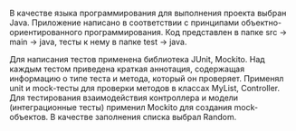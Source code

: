 В качестве языка программирования для выполнения проекта выбран Java. 
Приложение написано в соответствии с принципами объектно-ориентированного программирования. 
Код представлен в папке src -> main -> java, тесты к нему в папке test -> java.

Для написания тестов применена библиотека JUnit, Mockito. 
Над каждым тестом приведена краткая аннотация, содержащая информацию о типе теста и метода, 
который он проверяет. Применял unit и mock-тесты для проверки методов в классах MyList, Controller.
Для тестирования взаимодействия контроллера и модели (интеграционные тесты) применил 
Mockito для создания mock-объектов. В качестве заполнения списка выбрал Random.


